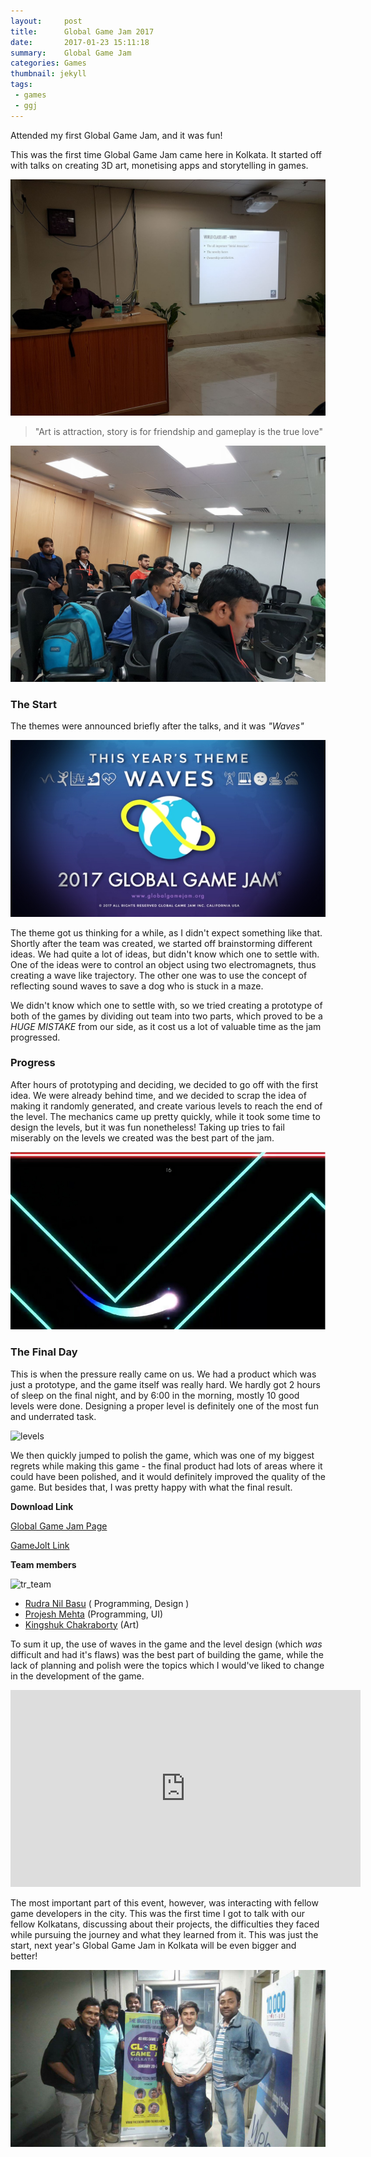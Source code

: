 ```yaml
---
layout:     post
title:      Global Game Jam 2017
date:       2017-01-23 15:11:18
summary:    Global Game Jam
categories: Games
thumbnail: jekyll
tags:
 - games
 - ggj
---
```


Attended my first Global Game Jam, and it was fun!

This was the first time Global Game Jam came here in Kolkata. It started off with talks on creating 3D art, monetising apps and storytelling in games. 

![pic1](https://raw.githubusercontent.com/RudraNilBasu/blog/gh-pages/images/GGJ/ggj_talks_1.jpg)

> "Art is attraction, story is for friendship and gameplay is the true love"

![pic2](https://raw.githubusercontent.com/RudraNilBasu/blog/gh-pages/images/GGJ/ggj_talks_2.jpg)

### The Start

The themes were announced briefly after the talks, and it was _"Waves"_

![ggj-theme](https://raw.githubusercontent.com/RudraNilBasu/blog/gh-pages/images/GGJ/ggj_theme.jpg)

The theme got us thinking for a while, as I didn't expect something like that. Shortly after the team was created, we started off brainstorming different ideas. We had quite a lot of ideas, but didn't know which one to settle with. One of the ideas were to control an object using two electromagnets, thus creating a wave like trajectory. The other one was to use the concept of reflecting sound waves to save a dog who is stuck in a maze.

We didn't know which one to settle with, so we tried creating a prototype of both of the games by dividing out team into two parts, which proved to be a *HUGE MISTAKE* from our side, as it cost us a lot of valuable time as the jam progressed.

### Progress 

After hours of prototyping and deciding, we decided to go off with the first idea. We were already behind time, and we decided to scrap the idea of making it randomly generated, and create various levels to reach the end of the level. The mechanics came up pretty quickly, while it took some time to design the levels, but it was fun nonetheless! Taking up tries to fail miserably on the levels we created was the best part of the jam.

![pic_turn_level](https://raw.githubusercontent.com/RudraNilBasu/blog/gh-pages/images/GGJ/ggj_levels.jpg)

### The Final Day

This is when the pressure really came on us. We had a product which was just a prototype, and the game itself was really hard. We hardly got 2 hours of sleep on the final night, and by 6:00 in the morning, mostly 10 good levels were done. Designing a proper level is definitely one of the most fun and underrated task.

![levels](https://media.giphy.com/media/p6qU70Ai6Ezn2/giphy.gif)

We then quickly jumped to polish the game, which was one of my biggest regrets while making this game - the final product had lots of areas where it could have been polished, and it would definitely improved the quality of the game. But besides that, I was pretty happy with what the final result.

**Download Link**

[Global Game Jam Page](http://globalgamejam.org/2017/games/trapped)

[GameJolt Link](http://gamejolt.com/games/trapped/229317)

**Team members**

![tr_team](http://ggj.s3.amazonaws.com/styles/game_sidebar__wide/s3/games/team_pictures/lmao_1.jpg)

* [Rudra Nil Basu](http://globalgamejam.org/users/rudra-nil-basu) ( Programming, Design )
* [Projesh Mehta](http://globalgamejam.org/users/projesh) (Programming, UI)
* [Kingshuk Chakraborty](http://globalgamejam.org/users/kingshuk) (Art)

To sum it up, the use of waves in the game and the level design (which *was* difficult and had it's flaws) was the best part of building the game, while the lack of planning and polish were the topics which I would've liked to change in the development of the game.

<iframe width="560" height="315" src="https://www.youtube.com/embed/W02j74X4rCQ" frameborder="0" allowfullscreen></iframe>

The most important part of this event, however, was interacting with fellow game developers in the city. This was the first time I got to talk with our fellow Kolkatans, discussing about their projects, the difficulties they faced while pursuing the journey and what they learned from it. This was just the start, next year's Global Game Jam in Kolkata will be even bigger and better!

![team](https://raw.githubusercontent.com/RudraNilBasu/blog/gh-pages/images/GGJ/ggj_team.jpg)

